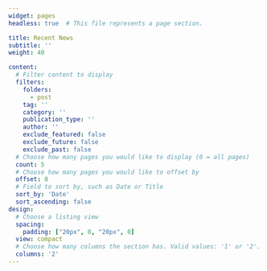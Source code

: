 ```yaml
---
widget: pages
headless: true  # This file represents a page section.

title: Recent News
subtitle: ''
weight: 40

content:
  # Filter content to display
  filters:
    folders: 
      - post
    tag: ''
    category: ''
    publication_type: ''
    author: ''
    exclude_featured: false
    exclude_future: false
    exclude_past: false
  # Choose how many pages you would like to display (0 = all pages)
  count: 5
  # Choose how many pages you would like to offset by
  offset: 0
  # Field to sort by, such as Date or Title
  sort_by: 'Date'
  sort_ascending: false
design:
  # Choose a listing view
  spacing:
    padding: ["20px", 0, "20px", 0]
  view: compact
  # Choose how many columns the section has. Valid values: '1' or '2'.
  columns: '2'
---
```


